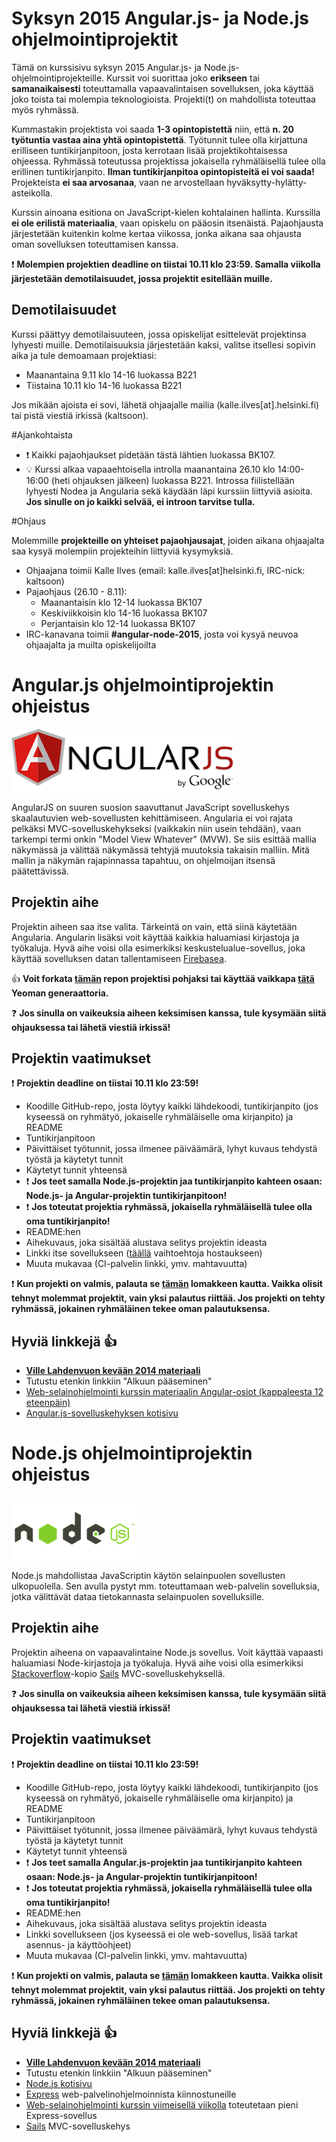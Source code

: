 # Syksyn 2015 Angular.js- ja Node.js ohjelmointiprojektit

Tämä on kurssisivu syksyn 2015 Angular.js- ja Node.js-ohjelmointiprojekteille. Kurssit voi suorittaa joko **erikseen** tai **samanaikaisesti** toteuttamalla vapaavalintaisen sovelluksen, joka käyttää joko toista tai molempia teknologioista. Projekti(t) on mahdollista toteuttaa myös ryhmässä.

Kummastakin projektista voi saada **1-3 opintopistettä** niin, että **n. 20 työtuntia vastaa aina yhtä opintopistettä**. Työtunnit tulee olla kirjattuna erilliseen tuntikirjanpitoon, josta kerrotaan lisää projektikohtaisessa ohjeessa. Ryhmässä toteutussa projektissa jokaisella ryhmäläisellä tulee olla erillinen tuntikirjanpito. **Ilman tuntikirjanpitoa opintopisteitä ei voi saada!** Projekteista **ei saa arvosanaa**, vaan ne arvostellaan hyväksytty-hylätty-asteikolla.

Kurssin ainoana esitiona on JavaScript-kielen kohtalainen hallinta. Kurssilla **ei ole erilistä materiaalia**, vaan opiskelu on pääosin itsenäistä. Pajaohjausta järjestetään kuitenkin kolme kertaa viikossa, jonka aikana saa ohjausta oman sovelluksen toteuttamisen kanssa. 

:exclamation: **Molempien projektien deadline on tiistai 10.11 klo 23:59. Samalla viikolla järjestetään demotilaisuudet, jossa projektit esitellään muille.**

## Demotilaisuudet

Kurssi päättyy demotilaisuuteen, jossa opiskelijat esittelevät projektinsa lyhyesti muille. Demotilaisuuksia järjestetään kaksi, valitse itsellesi sopivin aika ja tule demoamaan projektiasi:

* Maanantaina 9.11 klo 14-16 luokassa B221
* Tiistaina 10.11 klo 14-16 luokassa B221

Jos mikään ajoista ei sovi, lähetä ohjaajalle mailia (kalle.ilves[at].helsinki.fi) tai pistä viestiä irkissä (kaltsoon).

#Ajankohtaista

* :exclamation: Kaikki pajaohjaukset pidetään tästä lähtien luokassa BK107.
* :bulb: Kurssi alkaa vapaaehtoisella introlla maanantaina 26.10 klo 14:00-16:00 (heti ohjauksen jälkeen) luokassa B221. Introssa fiilistellään lyhyesti Nodea ja Angularia sekä käydään läpi kurssiin liittyviä asioita. **Jos sinulle on jo kaikki selvää, ei introon tarvitse tulla.**

#Ohjaus

Molemmille **projekteille on yhteiset pajaohjausajat**, joiden aikana ohjaajalta saa kysyä molempiin projekteihin liittyviä kysymyksiä. 

* Ohjaajana toimii Kalle Ilves (email: kalle.ilves[at]helsinki.fi, IRC-nick: kaltsoon)
* Pajaohjaus (26.10 - 8.11):
  * Maanantaisin klo 12-14 luokassa BK107
  * Keskiviikkoisin klo 14-16 luokassa BK107
  * Perjantaisin klo 12-14 luokassa BK107
* IRC-kanavana toimii **#angular-node-2015**, josta voi kysyä neuvoa ohjaajalta ja muilta opiskelijoilta

# Angular.js ohjelmointiprojektin ohjeistus

![Angular.js](https://raw.githubusercontent.com/Kaltsoon/AngularJS-ja-NodeJS-ohjelmointiprojekti-s2015/master/images/AngularJS-large.png)  

AngularJS on suuren suosion saavuttanut JavaScript sovelluskehys skaalautuvien web-sovellusten kehittämiseen.
Angularia ei voi rajata pelkäksi MVC-sovelluskehykseksi (vaikkakin niin usein tehdään), vaan tarkempi termi onkin "Model View Whatever" (MVW). Se siis esittää mallia näkymässä ja välittää näkymässä tehtyjä muutoksia takaisin malliin. Mitä mallin ja näkymän rajapinnassa tapahtuu, on ohjelmoijan itsensä päätettävissä. 

## Projektin aihe

Projektin aiheen saa itse valita. Tärkeintä on vain, että siinä käytetään Angularia. Angularin lisäksi voit käyttää kaikkia haluamiasi kirjastoja ja työkaluja. Hyvä aihe voisi olla esimerkiksi keskustelualue-sovellus, joka käyttää sovelluksen datan tallentamiseen [Firebasea](https://www.firebase.com/).

:thumbsup: **Voit forkata [tämän](https://github.com/Kaltsoon/Angular-boilerplate) repon projektisi pohjaksi tai käyttää vaikkapa [tätä](https://github.com/yeoman/generator-angular) Yeoman generaattoria.**

:question: **Jos sinulla on vaikeuksia aiheen keksimisen kanssa, tule kysymään siitä ohjauksessa tai lähetä viestiä irkissä!**

## Projektin vaatimukset

:exclamation: **Projektin deadline on tiistai 10.11 klo 23:59!**

* Koodille GitHub-repo, josta löytyy kaikki lähdekoodi, tuntikirjanpito (jos kyseessä on ryhmätyö, jokaiselle ryhmäläiselle oma kirjanpito) ja README 
* Tuntikirjanpitoon
 * Päivittäiset työtunnit, jossa ilmenee päiväämärä, lyhyt kuvaus tehdystä työstä ja käytetyt tunnit
 * Käytetyt tunnit yhteensä
 * :exclamation: **Jos teet samalla Node.js-projektin jaa tuntikirjanpito kahteen osaan: Node.js- ja Angular-projektin tuntikirjanpitoon!**
 * :exclamation: **Jos toteutat projektia ryhmässä, jokaisella ryhmäläisellä tulee olla oma tuntikirjanpito!**
* README:hen
 * Aihekuvaus, joka sisältää alustava selitys projektin ideasta
 * Linkki itse sovellukseen ([täällä](https://github.com/tuhoojabotti/AngularJS-ohjelmointiprojekti-k2014/blob/master/material/starting.md#hostaus) vaihtoehtoja hostaukseen)
 * Muuta mukavaa (CI-palvelin linkki, ymv. mahtavuutta)

:exclamation: **Kun projekti on valmis, palauta se [tämän](https://docs.google.com/forms/d/1EvNIwoNnah_r1dNO29fxm1mHTJ_5ilMy8F_SUy1Bj5g/viewform?usp=send_form) lomakkeen kautta. Vaikka olisit tehnyt molemmat projektit, vain yksi palautus riittää. Jos projekti on tehty ryhmässä, jokainen ryhmäläinen tekee oman palautuksensa.**

## Hyviä linkkejä :thumbsup:

* **[Ville Lahdenvuon kevään 2014 materiaali](https://github.com/tuhoojabotti/AngularJS-ohjelmointiprojekti-k2014#materiaali)**
 * Tutustu etenkin linkkiin "Alkuun pääseminen" 
* [Web-selainohjelmointi kurssin materiaalin Angular-osiot (kappaleesta 12 eteenpäin)](http://web-selainohjelmointi.github.io/#12-Sovelluksen-rakenteen-hallinta:-AngularJS)
* [Angular.js-sovelluskehyksen kotisivu](https://angularjs.org)

# Node.js ohjelmointiprojektin ohjeistus

![Node.js](https://raw.githubusercontent.com/Kaltsoon/AngularJS-ja-NodeJS-ohjelmointiprojekti-s2015/master/images/nodejs-logo.png)

Node.js mahdollistaa JavaScriptin käytön selainpuolen sovellusten ulkopuolella. Sen avulla pystyt mm. toteuttamaan web-palvelin sovelluksia, jotka välittävät dataa tietokannasta selainpuolen sovelluksille.

## Projektin aihe

Projektin aiheena on vapaavalintaine Node.js sovellus. Voit käyttää vapaasti haluamiasi Node-kirjastoja ja työkaluja. Hyvä aihe voisi olla esimerkiksi [Stackoverflow](http://stackoverflow.com/)-kopio [Sails](http://sailsjs.org/) MVC-sovelluskehyksellä.

:question: **Jos sinulla on vaikeuksia aiheen keksimisen kanssa, tule kysymään siitä ohjauksessa tai lähetä viestiä irkissä!**

## Projektin vaatimukset

:exclamation: **Projektin deadline on tiistai 10.11 klo 23:59!**

* Koodille GitHub-repo, josta löytyy kaikki lähdekoodi, tuntikirjanpito (jos kyseessä on ryhmätyö, jokaiselle ryhmäläiselle oma kirjanpito) ja README
* Tuntikirjanpitoon
 * Päivittäiset työtunnit, jossa ilmenee päiväämärä, lyhyt kuvaus tehdystä työstä ja käytetyt tunnit
 * Käytetyt tunnit yhteensä
 * :exclamation: **Jos teet samalla Angular.js-projektin jaa tuntikirjanpito kahteen osaan: Node.js- ja Angular-projektin tuntikirjanpitoon!**
 * :exclamation: **Jos toteutat projektia ryhmässä, jokaisella ryhmäläisellä tulee olla oma tuntikirjanpito!**
* README:hen
 * Aihekuvaus, joka sisältää alustava selitys projektin ideasta
 * Linkki sovellukseen (jos kyseessä ei ole web-sovellus, lisää tarkat asennus- ja käyttöohjeet)
 * Muuta mukavaa (CI-palvelin linkki, ymv. mahtavuutta)

:exclamation: **Kun projekti on valmis, palauta se [tämän](https://docs.google.com/forms/d/1EvNIwoNnah_r1dNO29fxm1mHTJ_5ilMy8F_SUy1Bj5g/viewform?usp=send_form) lomakkeen kautta. Vaikka olisit tehnyt molemmat projektit, vain yksi palautus riittää. Jos projekti on tehty ryhmässä, jokainen ryhmäläinen tekee oman palautuksensa.**

## Hyviä linkkejä :thumbsup:

* **[Ville Lahdenvuon kevään 2014 materiaali](https://github.com/tuhoojabotti/NodeJS-ohjelmointiprojekti-k2014#materiaali)**
 * Tutustu etenkin linkkiin "Alkuun pääseminen" 
* [Node.js kotisivu](https://nodejs.org/en/)
* [Express](http://expressjs.com/) web-palvelinohjelmoinnista kiinnostuneille
 * [Web-selainohjelmointi kurssin viimeisellä viikolla](http://web-selainohjelmointi.github.io/#21-Palvelinohjelmointia-JavaScriptill%C3%A4---Node.js-ja-Express) toteutetaan pieni Express-sovellus
* [Sails](http://sailsjs.org/) MVC-sovelluskehys 
